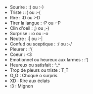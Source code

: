 - Sourire : :) ou :-)
 - Triste : :( ou :-(
 - Rire : :D ou :-D
 - Tirer la langue : :P ou :-P
 - Clin d'oeil : ;) ou ;-)
 - Surprise : :o ou :-o
 - Neutre : :| ou :-|
 - Confud ou sceptique : :/ ou :-/
 - Pleurer : :'(
 - Coeur : <3
 - Emotionnel ou heureux aux larmes : :')
 - Heureux ou satisfait : ^_^
 - Trop de pleurs ou triste : T_T
 - O_O : Choqué o surpris
 - XD : Rire aux éclats
 - :3 : Mignon
 
